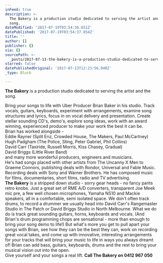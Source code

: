 ```yaml
---
inFeed: true
description: >-
  The Bakery is a production studio dedicated to serving the artist and the
  song.
dateModified: '2017-07-19T03:54:36.651Z'
datePublished: '2017-07-19T03:54:37.854Z'
title: ''
author: []
publisher: {}
via: {}
sourcePath: >-
  _posts/2017-07-13-the-bakery-is-a-production-studio-dedicated-to-serving-the-a.md
starred: false
datePublishedOriginal: '2017-07-13T12:23:56.940Z'
_type: Blurb

---
```

**The Bakery** is a production studio dedicated to serving the artist and the song.

Bring your songs to life with Uber Producer Brian Baker in his studio. Track vocals, guitars, keyboards, experiment with arrangements, examine song structures and lyrics, focus in on vocal delivery and presentation. Create stellar sounding CD's, demo's, explore song ideas, work with an award winning, experienced producer to make your work the best it can be.   
Brian has worked alongside -  
Eddie Rayner (Split Enz, Crowded House, The Makers, Paul McCartney)  
Hugh Padgham (The Police, Sting, Peter Gabriel, Phil Collins)  
David Carr (Taxiride, Russell Morris, Kiss Chasey, Gradual)  
David Briggs (Little River Band)  
and many more wonderful producers, engineers and musicians.  
He's had songs placed with other artists from The Uncanny X Men to Graeme Connors, publishing deals with Rondor, Universal and Fable Music. Recording deals with Sony and Warner Brothers. He has composed music for films, documentaries, short films, radio and TV advertising.  
**The Bakery** is a stripped down studio - sorry gear heads - no fancy pants retro knobs. Just a great set of RME A/D converters, transparent Joe Meek mic pre, a few well chosen microphones, Yamaha NS10 and Mackie speakers, all in a comfortable, semi isolated space. We don't often track drums, to record a drummer we usually head into David Carr's Rangemaster Studio in The Patch or David Briggs Studio in North Melbourne. What we do do is track great sounding guitars, horns, keyboards and vocals. (And Brian's drum programming chops are sensational - more than enough to bring your song demo to life!) But what's more you get to pull apart your songs with Brian, see how they can be the best they can, work on recording great vocal takes, and come up with innovative, interesting arrangements for your tracks that will bring your music to life in ways you always dreamt of! Brian can add bass, guitars, keyboards, drums and the rest to bring your musical vision out into the open.  
Give yourself and your songs a real lift. **Call The Bakery on 0412 967 050**